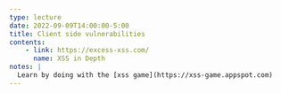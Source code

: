 ```yaml
---
type: lecture
date: 2022-09-09T14:00:00-5:00
title: Client side vulnerabilities
contents:
    - link: https://excess-xss.com/
      name: XSS in Depth
notes: |
  Learn by doing with the [xss game](https://xss-game.appspot.com)
---
```

